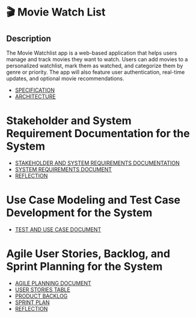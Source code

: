 <h1>🎬 Movie Watch List</h1>

<h2>Description</h2>

<p>The Movie Watchlist app is a web-based application that helps users manage and track movies they want to watch. Users can add movies to a personalized watchlist, mark them as watched, and categorize them by genre or priority. The app will also feature user authentication, real-time updates, and optional movie recommendations.</p>

 - [SPECIFICATION](https://github.com/GrandDadDan/Movie-Watchlist/blob/main/Assignment_3/SPECIFICATIONS.md)
 - [ARCHITECTURE](https://github.com/GrandDadDan/Movie-Watchlist/blob/main/Assignment_3/ARCHITECTURE.md)

<h1>Stakeholder and System Requirement Documentation for the System</h1>

 - [STAKEHOLDER AND SYSTEM REQUIREMENTS DOCUMENTATION]()
 - [SYSTEM REQUIREMENTS DOCUMENT](https://github.com/GrandDadDan/Movie-Watchlist/blob/main/System%20Requirements%20Document.md)
 - [REFLECTION]()

 <h1>Use Case Modeling and Test Case Development for the System</h1>

 - [TEST AND USE CASE DOCUMENT]()

 <h1>Agile User Stories, Backlog, and Sprint Planning for the System</h1>

 - [AGILE PLANNING DOCUMENT]()
 - [USER STORIES TABLE]()
 - [PRODUCT BACKLOG]()
 - [SPRINT PLAN]()
 - [REFLECTION]()

